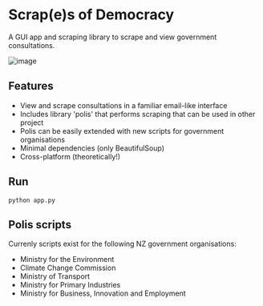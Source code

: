 # Scrap(e)s of Democracy

A GUI app and scraping library to scrape and view government consultations.

![image](https://github.com/philippgovernale/Scrapes-of-democracy/assets/16997121/2ce1507a-7da8-46d1-9c75-80ef1bde7e1f)


## Features
* View and scrape consultations in a familiar email-like interface
* Includes library 'polis' that performs scraping that can be used in other project
* Polis can be easily extended with new scripts for government organisations
* Minimal dependencies (only BeautifulSoup)
* Cross-platform (theoretically!)

## Run
```python app.py```

## Polis scripts
Currenly scripts exist for the following NZ government organisations:
* Ministry for the Environment
* Climate Change Commission
* Ministry of Transport
* Ministry for Primary Industries
* Ministry for Business, Innovation and Employment
